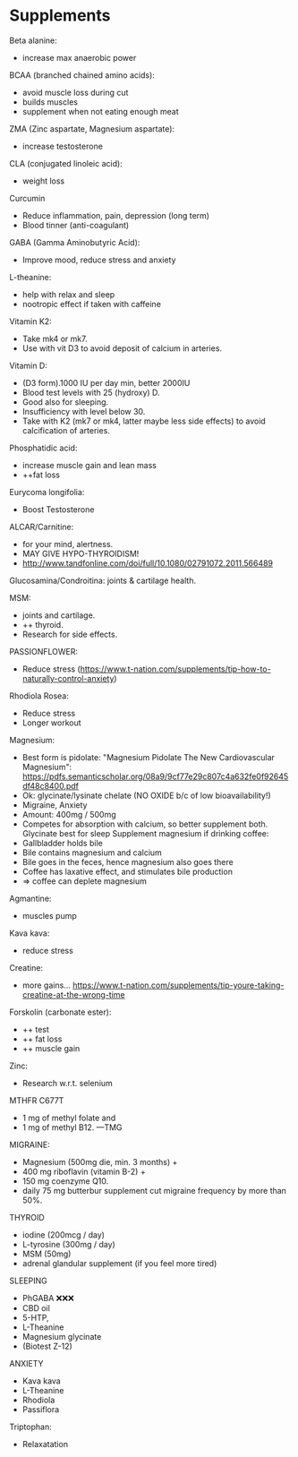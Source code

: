 # Supplements

Beta alanine:

- increase max anaerobic power

BCAA (branched chained amino acids):

- avoid muscle loss during cut
- builds muscles
- supplement when not eating enough meat

ZMA (Zinc aspartate, Magnesium aspartate):

- increase testosterone

CLA (conjugated linoleic acid):

- weight loss

Curcumin

- Reduce inflammation, pain, depression (long term)
- Blood tinner (anti-coagulant)

GABA (Gamma Aminobutyric Acid):

- Improve mood, reduce stress and anxiety

L-theanine:

- help with relax and sleep
- nootropic effect if taken with caffeine

Vitamin K2:

- Take mk4 or mk7.
- Use with vit D3 to avoid deposit of calcium in arteries.

Vitamin D:

- (D3 form).1000 IU per day min, better 2000IU
- Blood test levels with 25 (hydroxy) D.
- Good also for sleeping.
- Insufficiency with level below 30.
- Take with K2 (mk7 or mk4, latter maybe less side effects) to avoid calcification of arteries.

Phosphatidic acid:

- increase muscle gain and lean mass
- ++fat loss

Eurycoma longifolia:

- Boost Testosterone

ALCAR/Carnitine:

- for your mind, alertness.
- MAY GIVE HYPO-THYROIDISM!
- http://www.tandfonline.com/doi/full/10.1080/02791072.2011.566489

Glucosamina/Condroitina: joints & cartilage health.

MSM:

- joints and cartilage.
- ++ thyroid.
- Research for side effects.

PASSIONFLOWER:

- Reduce stress (https://www.t-nation.com/supplements/tip-how-to-naturally-control-anxiety)

Rhodiola Rosea:

- Reduce stress
- Longer workout

Magnesium:

- Best form is pidolate:  "Magnesium Pidolate The New Cardiovascular Magnesium":   https://pdfs.semanticscholar.org/08a9/9cf77e29c807c4a632fe0f92645df48c8400.pdf
- Ok: glycinate/lysinate chelate (NO OXIDE b/c of low bioavailability!)
- Migraine, Anxiety
- Amount: 400mg / 500mg
- Competes for absorption with calcium, so better supplement both.
Glycinate best for sleep
Supplement magnesium if drinking coffee:
- Gallbladder holds bile
- Bile contains magnesium and calcium
- Bile goes in the feces, hence magnesium also goes there
- Coffee has laxative effect, and stimulates bile production
-  => coffee can deplete magnesium

Agmantine:

- muscles pump

Kava kava:

- reduce stress

Creatine:

- more gains...
https://www.t-nation.com/supplements/tip-youre-taking-creatine-at-the-wrong-time

Forskolin (carbonate ester):

- ++ test
- ++ fat loss
- ++ muscle gain

Zinc:
- Research w.r.t. selenium

MTHFR C677T
- 1 mg of methyl folate and
- 1 mg of methyl B12.
—TMG

MIGRAINE:

- Magnesium (500mg die, min. 3 months) +
- 400 mg riboflavin (vitamin B-2) +
- 150 mg coenzyme Q10.
- daily 75 mg butterbur supplement cut migraine frequency by more than 50%.


THYROID

- iodine (200mcg / day)
- L-tyrosine (300mg / day)
- MSM (50mg)
- adrenal glandular supplement (if you feel more tired)

SLEEPING
- PhGABA ❌❌❌
- CBD oil
- 5-HTP,
- L-Theanine
- Magnesium glycinate
- (Biotest Z-12)

ANXIETY

- Kava kava
- L-Theanine
- Rhodiola
- Passiflora

Triptophan:
- Relaxatation
